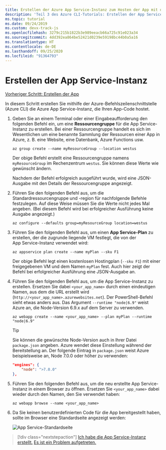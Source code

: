 ```yaml
---
title: Erstellen der Azure App Service-Instanz zum Hosten der App mit der Azure-Befehlszeilenschnittstelle
description: 'Teil 3 des Azure CLI-Tutorials: Erstellen der App Service-Instanz'
ms.topic: tutorial
ms.date: 09/24/2019
ms.custom: devx-track-js
ms.openlocfilehash: 3279c215b1822b3e989eeacb66a725c91e023a34
ms.sourcegitcommit: 4dd392ea864be52421d0239e59198bc44b0a5a16
ms.translationtype: HT
ms.contentlocale: de-DE
ms.lasthandoff: 09/25/2020
ms.locfileid: "91364793"
---
```

# <a name="create-the-app-service"></a>Erstellen der App Service-Instanz

[Vorheriger Schritt: Erstellen der App](tutorial-vscode-azure-cli-node-02.md)

In diesem Schritt erstellen Sie mithilfe der Azure-Befehlszeilenschnittstelle (Azure CLI) die Azure App Service-Instanz, die Ihren App-Code hostet.

1. Geben Sie an einem Terminal oder einer Eingabeaufforderung den folgenden Befehl ein, um eine **Ressourcengruppe** für die App Service-Instanz zu erstellen. Bei einer Ressourcengruppe handelt es sich im Wesentlichen um eine benannte Sammlung der Ressourcen einer App in Azure, z. B. eine Website, eine Datenbank, Azure Functions usw.

    ```azurecli
    az group create --name myResourceGroup --location westus
    ```

    Der obige Befehl erstellt eine Ressourcengruppe namens `myResourceGroup` im Rechenzentrum `westus`. Sie können diese Werte wie gewünscht ändern.

    Nachdem der Befehl erfolgreich ausgeführt wurde, wird eine JSON-Ausgabe mit den Details der Ressourcengruppe angezeigt.

1. Führen Sie den folgenden Befehl aus, um die Standardressourcengruppe und -region für nachfolgende Befehle festzulegen. Auf diese Weise müssen Sie die Werte nicht jedes Mal angeben. (Bei diesem Befehl wird bei erfolgreicher Ausführung keine Ausgabe angezeigt.)

    ```azurecli
    az configure --defaults group=myResourceGroup location=westus
    ```

1. Führen Sie den folgenden Befehl aus, um einen **App Service-Plan** zu erstellen, der die zugrunde liegende VM festlegt, die von der App Service-Instanz verwendet wird:

    ```azurecli
    az appservice plan create --name myPlan --sku F1
    ```

    Der obige Befehl legt einen kostenlosen Hostingplan (`--sku F1`) mit einer freigegebenen VM und dem Namen `myPlan` fest. Auch hier zeigt der Befehl bei erfolgreicher Ausführung eine JSON-Ausgabe an.

1. Führen Sie den folgenden Befehl aus, um die App Service-Instanz zu erstellen. Ersetzen Sie dabei `<your_app_name>` durch einen eindeutigen Namen, aus dem die URL erstellt wird (`http://<your_app_name>.azurewebsites.net`). Der PowerShell-Befehl sieht etwas anders aus. Das Argument `--runtime "node|6.9"` weist Azure an, die Node-Version 6.9.x auf dem Server zu verwenden.

    ```azurecli
    az webapp create --name <your_app_name> --plan myPlan --runtime "node|6.9"
    ```

    > [!TIP]
    > Sie können die gewünschte Node-Version auch in Ihrer Datei `package.json` angeben. Azure wendet diese Einstellung während der Bereitstellung an. Der folgende Eintrag in `package.json` weist Azure beispielsweise an, Node 7.0.0 oder höher zu verwenden:
    >
    > ``` json
    > "engines": {
    >     "node": ">7.0.0"
    > },
    > ```

1. Führen Sie den folgenden Befehl aus, um die neu erstellte App Service-Instanz in einem Browser zu öffnen. Ersetzen Sie `<your_app_name>` dabei wieder durch den Namen, den Sie verwendet haben:

    ```azurecli
    az webapp browse --name <your_app_name>
    ```

1. Da Sie keinen benutzerdefinierten Code für die App bereitgestellt haben, sollte im Browser eine Standardseite angezeigt werden:

    ![App Service-Standardseite](media/azure-cli/azure-default-page.png)

> [!div class="nextstepaction"]
> [Ich habe die App Service-Instanz erstellt.](tutorial-vscode-azure-cli-node-04.md) [Es ist ein Problem aufgetreten.](https://www.research.net/r/PWZWZ52?tutorial=node-deployment&step=create-website)
